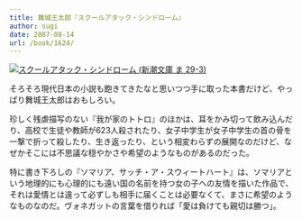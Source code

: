 ```yaml
---
title: 舞城王太郎『スクールアタック・シンドローム』
author: sugi
date: 2007-08-14
url: /book/1624/
---
```

<a href="http://www.amazon.co.jp/exec/obidos/ASIN/4101186332/chezsugi-22/ref=nosim/" name="amazletlink" target="_blank"><img src="http://i2.wp.com/ecx.images-amazon.com/images/I/51BXMgksDgL.SL160.jpg?w=660" alt="スクールアタック・シンドローム (新潮文庫 ま 29-3)" class="alignleft" data-recalc-dims="1" /></a>

そろそろ現代日本の小説も飽きてきたなと思いつつ手に取った本書だけど、やっぱり舞城王太郎はおもしろい。

珍しく残虐描写のない『我が家のトトロ』のほかは、耳をかみ切って飲み込んだり、高校で生徒や教師が623人殺されたり、女子中学生が女子中学生の首の骨を一撃で折って殺したり、生き返ったり、という相変わらずの展開なのだけど、なぜかそこには不思議な穏やかさや希望のようなものがあるのだった。

特に書き下ろしの『ソマリア、サッチ・ア・スウィートハート』は、ソマリアという地理的にも心理的にも遠い国の名前を持つ女の子への友情を描いた作品で、それは愛情とは違って必ずしも相手に届くことは必要なくて、まさに希望のようなものなのだ。ヴォネガットの言葉を借りれば「愛は負けても親切は勝つ」。

